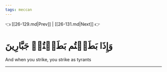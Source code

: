 ```yaml
---
tags: meccan
---
```


👈 [[26-129.md|Prev]] | [[26-131.md|Next]] 👉

# وَإِذَا بَطَشۡتُم بَطَشۡتُمۡ جَبَّارِينَ

And when you strike, you strike as tyrants

---

